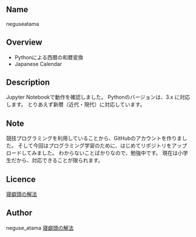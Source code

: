 ## Name
neguseatama

## Overview
* Pythonによる西暦の和暦変換
* Japanese Calendar

## Description
Jupyter Notebookで動作を確認しました。
Pythonのバージョンは、3.x に対応します。
とりあえず新暦（近代・現代）に対応しています。

## Note
競技プログラミングを利用していることから、GitHubのアカウントを作りました。
そして今回はプログラミング学習のために、はじめてリポジトリをアップロードしてみました。
わからないことばかりなので、勉強中です。
現在は小学生だから、対応できることが限られます。

## Licence
[寝癖頭の解法](https://neguse-atama.hatenablog.com)

## Author
neguse_atama
[寝癖頭の解法](https://neguse-atama.hatenablog.com)
